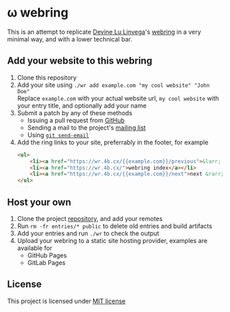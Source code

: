 # &omega; webring

This is an attempt to replicate [Devine Lu Linvega](https://wiki.xxiivv.com/site/devine_lu_linvega.html)'s [webring](https://webring.xxiivv.com/) in a very minimal way, and with a lower technical bar.

## Add your website to this webring

1. Clone this repository
2. Add your site using `./wr add example.com "my cool website" "John Doe"` \
    Replace `example.com` with your actual website url, `my cool website` with your entry title, and optionally add your name
3. Submit a patch by any of these methods
    - Issuing a pull request from [GitHub](https://github.com/4bcx/webring)
    - Sending a mail to the project's [mailing list](https://lists.sr.ht/~a2/webring)
    - Using [`git send-email`](https://git-send-email.io/)
4. Add the ring links to your site, preferrably in the footer, for example
    ```html
    <ul>
        <li><a href="https://wr.4b.cx/{{example.com}}/previous">&larr; previous</a></li>
        <li><a href="https://wr.4b.cx/">webring index</a></li>
        <li><a href="https://wr.4b.cx/{{example.com}}/next">next &rarr;</a></li>
    </ul>
    ```

## Host your own

1. Clone the project [repository](https://github.com/4bcx/webring), and add your remotes
2. Run `rm -fr entries/* public` to delete old entries and build artifacts
3. Add your entries and run `./wr` to check the output
4. Upload your webring to a static site hosting provider, examples are available for
    - GitHub Pages
    - GitLab Pages

## License

This project is licensed under [MIT license](https://raw.githubusercontent.com/4bcx/webring/main/LICENSE)